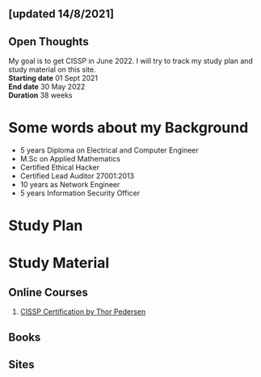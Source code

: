 ## [updated 14/8/2021]
## Open Thoughts


My goal is to get CISSP in June 2022. I will try to track my study plan and study material on this site.  
**Starting date** 01 Sept 2021  
**End date** 30 May 2022  
**Duration** 38 weeks  

# Some words about my Background
- 5 years Diploma on Electrical and Computer Engineer
- M.Sc on Applied Mathematics
- Certified Ethical Hacker
- Certified Lead Auditor 27001:2013
- 10 years as Network Engineer
- 5 years Information Security Officer

# Study Plan


# Study Material
## Online Courses
1. [CISSP Certification by Thor Pedersen](https://www.udemy.com/course/cissp-domain-1-2/)

## Books

## Sites
